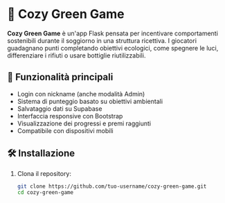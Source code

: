 # 🌿 Cozy Green Game

**Cozy Green Game** è un'app Flask pensata per incentivare comportamenti sostenibili durante il soggiorno in una struttura ricettiva. I giocatori guadagnano punti completando obiettivi ecologici, come spegnere le luci, differenziare i rifiuti o usare bottiglie riutilizzabili.

## 🚀 Funzionalità principali

- Login con nickname (anche modalità Admin)
- Sistema di punteggio basato su obiettivi ambientali
- Salvataggio dati su Supabase
- Interfaccia responsive con Bootstrap
- Visualizzazione dei progressi e premi raggiunti
- Compatibile con dispositivi mobili

## 🛠️ Installazione

1. Clona il repository:
   ```bash
   git clone https://github.com/tuo-username/cozy-green-game.git
   cd cozy-green-game
